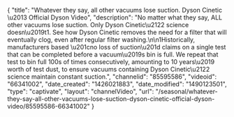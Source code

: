 {
    "title": "Whatever they say, all other vacuums lose suction. Dyson Cinetic \u2013 Official Dyson Video",
    "description": "No matter what they say, ALL other vacuums lose suction. Only Dyson Cinetic\u2122 science doesn\u2019t1. See how Dyson Cinetic removes the need for a filter that will eventually clog, even after regular filter washing.\n\n1Historically, manufacturers based \u201cno loss of suction\u201d claims on a single test that can be completed before a vacuum\u2019s bin is full. We repeat that test to bin full 100s of times consecutively, amounting to 10 years\u2019 worth of test dust, to ensure vacuums containing Dyson Cinetic\u2122 science maintain constant suction.",
    "channelid": "85595586",
    "videoid": "66341002",
    "date_created": "1426021883",
    "date_modified": "1490123501",
    "type": "captivate",
    "layout": "channelVideo",
    "url": "\/seasonal\/whatever-they-say-all-other-vacuums-lose-suction-dyson-cinetic-official-dyson-video\/85595586-66341002"
}